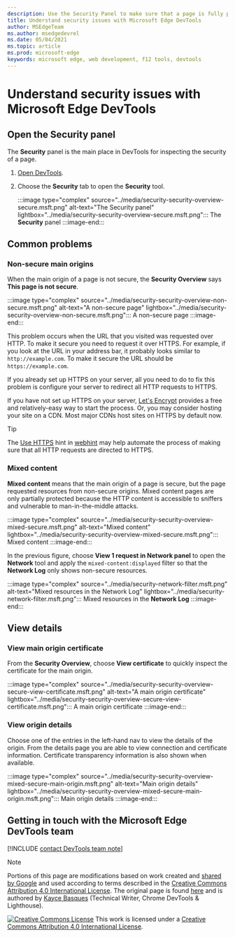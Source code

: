 ```yaml
---
description: Use the Security Panel to make sure that a page is fully protected by HTTPS.
title: Understand security issues with Microsoft Edge DevTools
author: MSEdgeTeam
ms.author: msedgedevrel
ms.date: 05/04/2021
ms.topic: article
ms.prod: microsoft-edge
keywords: microsoft edge, web development, f12 tools, devtools
---
```

<!-- Copyright Kayce Basques

   Licensed under the Apache License, Version 2.0 (the "License");
   you may not use this file except in compliance with the License.
   You may obtain a copy of the License at

       https://www.apache.org/licenses/LICENSE-2.0

   Unless required by applicable law or agreed to in writing, software
   distributed under the License is distributed on an "AS IS" BASIS,
   WITHOUT WARRANTIES OR CONDITIONS OF ANY KIND, either express or implied.
   See the License for the specific language governing permissions and
   limitations under the License.  -->
# Understand security issues with Microsoft Edge DevTools

<!--Use the **Security** Panel in [Microsoft Edge DevTools][MicrosoftEdgeDevTools] to make sure HTTPS is properly implemented on a page.  Navigate to **Why HTTPS Matters** to learn why every website should be protected with HTTPS, even sites that do not handle sensitive user data.  -->

<!--todo: add section when why-https is available -->

## Open the Security panel

The **Security** panel is the main place in DevTools for inspecting the security of a page.

1.  [Open DevTools][DevToolsOpen].
1.  Choose the **Security** tab to open the **Security** tool.

    :::image type="complex" source="../media/security-security-overview-secure.msft.png" alt-text="The Security panel" lightbox="../media/security-security-overview-secure.msft.png":::
       The **Security** panel
    :::image-end:::

## Common problems

### Non-secure main origins

When the main origin of a page is not secure, the **Security Overview** says **This page is not secure**.

:::image type="complex" source="../media/security-security-overview-non-secure.msft.png" alt-text="A non-secure page" lightbox="../media/security-security-overview-non-secure.msft.png":::
   A non-secure page
:::image-end:::

This problem occurs when the URL that you visited was requested over HTTP.  To make it secure you need to request it over HTTPS.  For example, if you look at the URL in your address bar, it probably looks similar to `http://example.com`.  To make it secure the URL should be `https://example.com`.

If you already set up HTTPS on your server, all you need to do to fix this problem is configure your server to redirect all HTTP requests to HTTPS.

If you have not set up HTTPS on your server, [Let's Encrypt][LetsEncrypt] provides a free and relatively-easy way to start the process.  Or, you may consider hosting your site on a CDN.  Most major CDNs host sites on HTTPS by default now.

> [!TIP]
> The [Use HTTPS][WebhintUseHttps] hint in [webhint][Webhint] may help automate the process of making sure that all HTTP requests are directed to HTTPS.

### Mixed content

**Mixed content** means that the main origin of a page is secure, but the page requested resources from non-secure origins.  Mixed content pages are only partially protected because the HTTP content is accessible to sniffers and vulnerable to man-in-the-middle attacks.

:::image type="complex" source="../media/security-security-overview-mixed-secure.msft.png" alt-text="Mixed content" lightbox="../media/security-security-overview-mixed-secure.msft.png":::
   Mixed content
:::image-end:::

In the previous figure, choose **View 1 request in Network panel** to open the **Network** tool and apply the `mixed-content:displayed` filter so that the **Network Log** only shows non-secure resources.

:::image type="complex" source="../media/security-network-filter.msft.png" alt-text="Mixed resources in the Network Log" lightbox="../media/security-network-filter.msft.png":::
   Mixed resources in the **Network Log**
:::image-end:::

## View details

### View main origin certificate

From the **Security Overview**, choose **View certificate** to quickly inspect the certificate for the main origin.

:::image type="complex" source="../media/security-security-overview-secure-view-certificate.msft.png" alt-text="A main origin certificate" lightbox="../media/security-security-overview-secure-view-certificate.msft.png":::
   A main origin certificate
:::image-end:::

### View origin details

Choose one of the entries in the left-hand nav to view the details of the origin.  From the details page you are able to view connection and certificate information.  Certificate transparency information is also shown when available.

:::image type="complex" source="../media/security-security-overview-mixed-secure-main-origin.msft.png" alt-text="Main origin details" lightbox="../media/security-security-overview-mixed-secure-main-origin.msft.png":::
   Main origin details
:::image-end:::

## Getting in touch with the Microsoft Edge DevTools team

[!INCLUDE [contact DevTools team note](../includes/contact-devtools-team-note.md)]

<!-- links -->

[MicrosoftEdgeDevTools]: ../../devtools-guide-chromium/index.md "Microsoft Edge (Chromium) Developer tools | Microsoft Docs"
[DevToolsOpen]: ../open/index.md "Open Microsoft Edge DevTools | Microsoft Docs"

[LetsEncrypt]: https://letsencrypt.org "Let's Encrypt - Free SSL/TLS certificates"

[Webhint]: https://webhint.io "webhint"
[WebhintUseHttps]: https://webhint.io/docs/user-guide/hints/hint-https-only "Use HTTPS | webhint documentation"

<!--[mixed]: /web/fundamentals/security/prevent-mixed-content/what-is-mixed-content ""  -->

> [!NOTE]
> Portions of this page are modifications based on work created and [shared by Google][GoogleSitePolicies] and used according to terms described in the [Creative Commons Attribution 4.0 International License][CCA4IL].
> The original page is found [here](https://developers.google.com/web/tools/chrome-devtools/security/index) and is authored by [Kayce Basques][KayceBasques] \(Technical Writer, Chrome DevTools \& Lighthouse\).

[![Creative Commons License][CCby4Image]][CCA4IL]
This work is licensed under a [Creative Commons Attribution 4.0 International License][CCA4IL].

[CCA4IL]: https://creativecommons.org/licenses/by/4.0
[CCby4Image]: https://i.creativecommons.org/l/by/4.0/88x31.png
[GoogleSitePolicies]: https://developers.google.com/terms/site-policies
[KayceBasques]: https://developers.google.com/web/resources/contributors#kayce-basques
